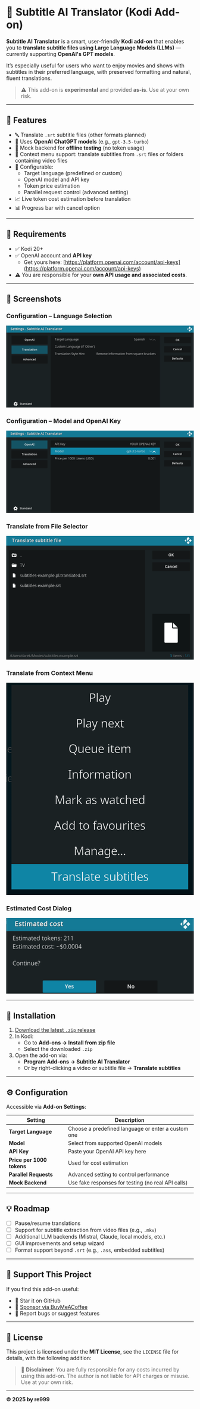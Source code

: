 # 🧠 Subtitle AI Translator (Kodi Add-on)

**Subtitle AI Translator** is a smart, user-friendly **Kodi add-on** that enables you to **translate subtitle files using Large Language Models (LLMs)** — currently supporting **OpenAI's GPT models**.

It’s especially useful for users who want to enjoy movies and shows with subtitles in their preferred language, with preserved formatting and natural, fluent translations.

> ⚠️ This add-on is **experimental** and provided **as-is**. Use at your own risk.

---

## 🎯 Features

- 🔤 Translate `.srt` subtitle files (other formats planned)
- 🤖 Uses **OpenAI ChatGPT models** (e.g., `gpt-3.5-turbo`)
- 🧪 Mock backend for **offline testing** (no token usage)
- 📂 Context menu support: translate subtitles from `.srt` files or folders containing video files
- 🔧 Configurable:
  - Target language (predefined or custom)
  - OpenAI model and API key
  - Token price estimation
  - Parallel request control (advanced setting)
- 📈 Live token cost estimation before translation
- 📊 Progress bar with cancel option

---

## 🧰 Requirements

- ✅ Kodi 20+
- ✅ OpenAI account and **API key**
  - Get yours here: [https://platform.openai.com/account/api-keys](https://platform.openai.com/account/api-keys)
- ⚠️ You are responsible for your **own API usage and associated costs**.

---

## 📸 Screenshots

### Configuration – Language Selection
![Language Configuration](resources/screenshots/configuration_langugage.png)

### Configuration – Model and OpenAI Key
![Model Configuration](resources/screenshots/configuration_model.png)

### Translate from File Selector
![File Selector](resources/screenshots/translate_file_selector.png)

### Translate from Context Menu
![Context Menu](resources/screenshots/translate_context_menu.png)

### Estimated Cost Dialog
![Cost Estimation](resources/screenshots/cost_estimation.png)

---

## 🚀 Installation

1. [Download the latest `.zip` release](https://github.com/your-user/script.program.sub-ai-translator/releases)
2. In Kodi:
   - Go to **Add-ons → Install from zip file**
   - Select the downloaded `.zip`
3. Open the add-on via:
   - **Program Add-ons → Subtitle AI Translator**
   - Or by right-clicking a video or subtitle file → **Translate subtitles**

---

## ⚙️ Configuration

Accessible via **Add-on Settings**:

| Setting | Description |
|--------|-------------|
| **Target Language** | Choose a predefined language or enter a custom one |
| **Model** | Select from supported OpenAI models |
| **API Key** | Paste your OpenAI API key here |
| **Price per 1000 tokens** | Used for cost estimation |
| **Parallel Requests** | Advanced setting to control performance |
| **Mock Backend** | Use fake responses for testing (no real API calls) |

---

## 💡 Roadmap

- [ ] Pause/resume translations
- [ ] Support for subtitle extraction from video files (e.g., `.mkv`)
- [ ] Additional LLM backends (Mistral, Claude, local models, etc.)
- [ ] GUI improvements and setup wizard
- [ ] Format support beyond `.srt` (e.g., `.ass`, embedded subtitles)

---

## 🤝 Support This Project

If you find this add-on useful:

- 🌟 Star it on GitHub
- 🧡 [Sponsor via BuyMeACoffee](https://buymeacoffee.com/re999)
- 🐛 Report bugs or suggest features

---

## 📜 License

This project is licensed under the **MIT License**, see the `LICENSE` file for details, with the following addition:

> 🧾 **Disclaimer**: You are fully responsible for any costs incurred by using this add-on. The author is not liable for API charges or misuse. Use at your own risk.

---

**© 2025 by re999**
